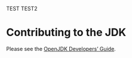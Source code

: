 TEST TEST2
# Contributing to the JDK

Please see the [OpenJDK Developers’ Guide](https://openjdk.org/guide/).
